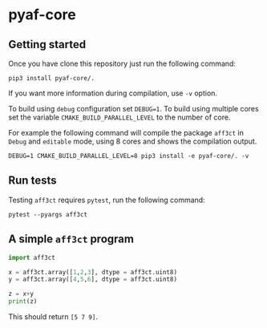 # pyaf-core



## Getting started
Once you have clone this repository just run the following command:
```
pip3 install pyaf-core/.
```
If you want more information during compilation, use `-v` option.

To build using `debug` configuration set `DEBUG=1`.
To build using multiple cores set the variable `CMAKE_BUILD_PARALLEL_LEVEL` to the number of core.

For example the following command will compile the package `aff3ct` in `Debug` and `editable` mode, using 8 cores and shows the compilation output.
```
DEBUG=1 CMAKE_BUILD_PARALLEL_LEVEL=8 pip3 install -e pyaf-core/. -v
```

## Run tests
Testing `aff3ct` requires `pytest`, run the following command:
```
pytest --pyargs aff3ct
```

## A simple `aff3ct` program

```python
import aff3ct

x = aff3ct.array([1,2,3], dtype = aff3ct.uint8)
y = aff3ct.array([4,5,6], dtype = aff3ct.uint8)

z = x+y
print(z)
```
This should return `[5 7 9]`.
